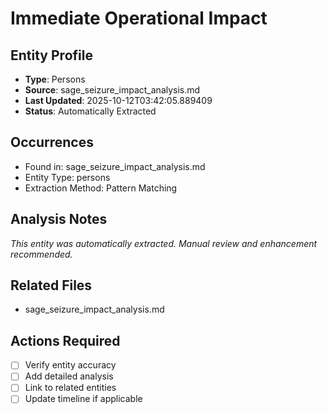 # Immediate Operational Impact

## Entity Profile
- **Type**: Persons
- **Source**: sage_seizure_impact_analysis.md
- **Last Updated**: 2025-10-12T03:42:05.889409
- **Status**: Automatically Extracted

## Occurrences
- Found in: sage_seizure_impact_analysis.md
- Entity Type: persons
- Extraction Method: Pattern Matching

## Analysis Notes
*This entity was automatically extracted. Manual review and enhancement recommended.*

## Related Files
- sage_seizure_impact_analysis.md

## Actions Required
- [ ] Verify entity accuracy
- [ ] Add detailed analysis
- [ ] Link to related entities
- [ ] Update timeline if applicable
